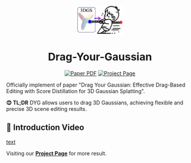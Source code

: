 <p align="center">
  <img width="25%" src="assets/logo.png"/>
</p>

<p align="center">
<!--   <h1 align="center"><img height="100" src="https://github.com/imlixinyang/director3d-page/raw/master/assets/icon.ico"></h1> -->
  <h1 align="center"> Drag-Your-Gaussian</h1>
  <p align="center">
        <a href=""><img src='https://img.shields.io/badge/arXiv-DYG-red?logo=arxiv' alt='Paper PDF'></a>
        <a href='https://quyans.github.io/Drag-Your-Gaussian/'><img src='https://img.shields.io/badge/Project_Page-DYG-green' alt='Project Page'></a>
  </p>
  <p>Officially implement of paper "Drag Your Gaussian: Effective Drag-Based Editing with Score Distillation for 3D Gaussian Splatting".</p>

**😊 TL;DR**
DYG allows users to drag 3D Gaussians, achieving flexible and precise 3D scene editing results.


## 🎥 Introduction Video

[text](https://github.com/user-attachments/assets/dd392b1e-3acc-4745-a4f4-940d5d3f44b0)

Visiting our [**Project Page**](https://quyans.github.io/Drag-Your-Gaussian/) for more result.
